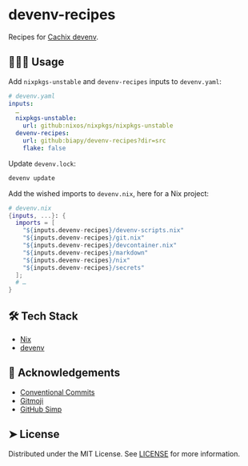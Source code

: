 # devenv-recipes

Recipes for [Cachix devenv](https://devenv.sh/).

<!-- CSpell:ignore Cachix devenv -->

## 🧑🏻‍💻 Usage

Add `nixpkgs-unstable` and `devenv-recipes` inputs to `devenv.yaml`:

```yaml
# devenv.yaml
inputs:
  …
  nixpkgs-unstable:
    url: github:nixos/nixpkgs/nixpkgs-unstable
  devenv-recipes:
    url: github:biapy/devenv-recipes?dir=src
    flake: false
```

<!-- CSpell:ignore biapy nixpkgs nixos -->

Update `devenv.lock`:

```bash
devenv update
```

Add the wished imports to `devenv.nix`, here for a Nix project:

```nix
# devenv.nix
{inputs, ...}: {
  imports = [
    "${inputs.devenv-recipes}/devenv-scripts.nix"
    "${inputs.devenv-recipes}/git.nix"
    "${inputs.devenv-recipes}/devcontainer.nix"
    "${inputs.devenv-recipes}/markdown"
    "${inputs.devenv-recipes}/nix"
    "${inputs.devenv-recipes}/secrets"
  ];
  # …
}
```

## 🛠️ Tech Stack

- [Nix](https://nixos.org/)
- [devenv](https://devenv.sh/)

## 🙇 Acknowledgements

- [Conventional Commits](https://www.conventionalcommits.org/en/v1.0.0/)
- [Gitmoji](https://gitmoji.dev/)
- [GitHub Simp](https://readmi.xyz/)

<!-- CSpell:ignore Gitmoji -->

## ➤ License

Distributed under the MIT License. See [LICENSE](LICENSE) for more information.
